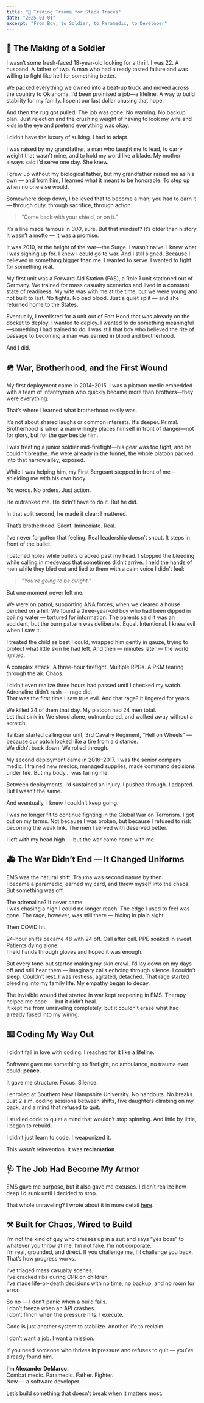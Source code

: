 ```yaml
---
title: "🚨 Trading Trauma for Stack Traces"
date: "2025-03-01"
excerpt: "From Boy, to Soldier, to Paramedic, to Developer"
---
```


## 🧍 The Making of a Soldier

I wasn’t some fresh-faced 18-year-old looking for a thrill. I was 22. A husband. A father of two. A man who had already tasted failure and was willing to fight like hell for something better.

We packed everything we owned into a beat-up truck and moved across the country to Oklahoma. I’d been promised a job—a lifeline. A way to build stability for my family. I spent our last dollar chasing that hope.

And then the rug got pulled. The job was gone. No warning. No backup plan. Just rejection and the crushing weight of having to look my wife and kids in the eye and pretend everything was okay.

I didn’t have the luxury of sulking. I had to adapt.

I was raised by my grandfather, a man who taught me to lead, to carry weight that wasn’t mine, and to hold my word like a blade. My mother always said I’d serve one day. She knew.

I grew up without my biological father, but my grandfather raised me as his own — and from him, I learned what it meant to be honorable. To step up when no one else would.

Somewhere deep down, I believed that to become a man, you had to earn it — through duty, through sacrifice, through action.

> “Come back with your shield, or on it.”

It’s a line made famous in *300*, sure. But that mindset? It’s older than history. It wasn’t a motto — it was a promise.

It was 2010, at the height of the war—the Surge. I wasn’t naive. I knew what I was signing up for. I knew I could go to war. And I still signed. Because I believed in something bigger than me. I wanted to serve. I wanted to fight for something real.

My first unit was a Forward Aid Station (FAS), a Role 1 unit stationed out of Germany. We trained for mass casualty scenarios and lived in a constant state of readiness. My wife was with me at the time, but we were young and not built to last. No fights. No bad blood. Just a quiet split — and she returned home to the States.

Eventually, I reenlisted for a unit out of Fort Hood that was already on the docket to deploy. I wanted to deploy. I wanted to do something meaningful—something I had trained to do. I was still that boy who believed the rite of passage to becoming a man was earned in blood and brotherhood.

And I did.

## 🪖 War, Brotherhood, and the First Wound

My first deployment came in 2014–2015. I was a platoon medic embedded with a team of infantrymen who quickly became more than brothers—they were everything.

That’s where I learned what brotherhood really was.

It’s not about shared laughs or common interests. It’s deeper. Primal.  
Brotherhood is when a man willingly places himself in front of danger—not for glory, but for the guy beside him.

I was treating a junior soldier mid-firefight—his gear was too tight, and he couldn’t breathe. We were already in the funnel, the whole platoon packed into that narrow alley, exposed.

While I was helping him, my First Sergeant stepped in front of me—shielding me with his own body.

No words. No orders. Just action.

He outranked me. He didn’t have to do it. But he did.

In that split second, he made it clear: I mattered.

That’s brotherhood. Silent. Immediate. Real.

I’ve never forgotten that feeling.
Real leadership doesn’t shout. It steps in front of the bullet.

I patched holes while bullets cracked past my head. I stopped the bleeding while calling in medevacs that sometimes didn’t arrive. I held the hands of men while they bled out and lied to them with a calm voice I didn’t feel:  
> *"You’re going to be alright."*

But one moment never left me.

We were on patrol, supporting ANA forces, when we cleared a house perched on a hill. We found a three-year-old boy who had been dipped in boiling water — tortured for information. The parents said it was an accident, but the burn pattern was deliberate. Equal. Intentional. I knew evil when I saw it.

I treated the child as best I could, wrapped him gently in gauze, trying to protect what little skin he had left. And then — minutes later — the world ignited.

A complex attack. A three-hour firefight. Multiple RPGs. A PKM tearing through the air. Chaos.

I didn’t even realize three hours had passed until I checked my watch. Adrenaline didn’t rush — rage did.  
That was the first time I saw true evil. And that rage? It lingered for years.

We killed 24 of them that day. My platoon had 24 men total.  
Let that sink in. We stood alone, outnumbered, and walked away without a scratch.

Taliban started calling our unit, 3rd Cavalry Regiment, “Hell on Wheels” — because our patch looked like a tire from a distance.  
We didn’t back down. We rolled through.

My second deployment came in 2016–2017. I was the senior company medic. I trained new medics, managed supplies, made command decisions under fire. But my body… was failing me.

Between deployments, I’d sustained an injury. I pushed through. I adapted. But I wasn’t the same.

And eventually, I knew I couldn’t keep going.

I was no longer fit to continue fighting in the Global War on Terrorism. I got out on my terms. Not because I was broken, but because I refused to risk becoming the weak link. The men I served with deserved better.

I left with my head high — but the war came home with me.

## 🚑 The War Didn’t End — It Changed Uniforms

EMS was the natural shift. Trauma was second nature by then.  
I became a paramedic, earned my card, and threw myself into the chaos. But something was off.

The adrenaline? It never came.  
I was chasing a high I could no longer reach. The edge I used to feel was gone. The rage, however, was still there — hiding in plain sight.

Then COVID hit.

24-hour shifts became 48 with 24 off. Call after call. PPE soaked in sweat. Patients dying alone.  
I held hands through gloves and hoped it was enough.

But every tone-out started making my skin crawl. I’d lay down on my days off and still hear them — imaginary calls echoing through silence. I couldn’t sleep. Couldn’t rest. I was restless, agitated, detached. That rage started bleeding into my family life. My empathy began to decay.

The invisible wound that started in war kept reopening in EMS. Therapy helped me cope — but it didn’t heal.  
It kept me from unraveling completely, but it couldn’t erase what had already fused into my wiring.

## ⌨️ Coding My Way Out

I didn’t fall in love with coding. I reached for it like a lifeline.

Software gave me something no firefight, no ambulance, no trauma ever could: **peace**.

It gave me structure. Focus. Silence.

I enrolled at Southern New Hampshire University. No handouts. No breaks.  
Just 2 a.m. coding sessions between shifts, five daughters climbing on my back, and a mind that refused to quit.

I studied code to quiet a mind that wouldn’t stop spinning. And little by little, I began to rebuild.

I didn’t just learn to code. I weaponized it.

This wasn’t reinvention. It was **reclamation**.

## 🩺 The Job Had Become My Armor

EMS gave me purpose, but it also gave me excuses. I didn’t realize how deep I’d sunk until I decided to stop.

That whole unraveling? I wrote about it in more detail [here](/post/unpacking-darkness).

## ⚒️ Built for Chaos, Wired to Build

I’m not the kind of guy who dresses up in a suit and says “yes boss” to whatever you throw at me. I’m not fake. I’m not corporate.  
I’m real, grounded, and direct. If you challenge me, I’ll challenge you back. That’s how progress works.

I’ve triaged mass casualty scenes.  
I’ve cracked ribs during CPR on children.  
I’ve made life-or-death decisions with no time, no backup, and no room for error.

So no — I don’t panic when a build fails.  
I don’t freeze when an API crashes.  
I don’t flinch when the pressure hits. I execute.

Code is just another system to stabilize. Another life to reclaim.

I don’t want a job. I want a mission.

If you need someone who thrives in pressure and refuses to quit — you’ve already found him.

**I’m Alexander DeMarco.**  
Combat medic. Paramedic. Father. Fighter.  
Now — a software developer.

Let’s build something that doesn’t break when it matters most.
